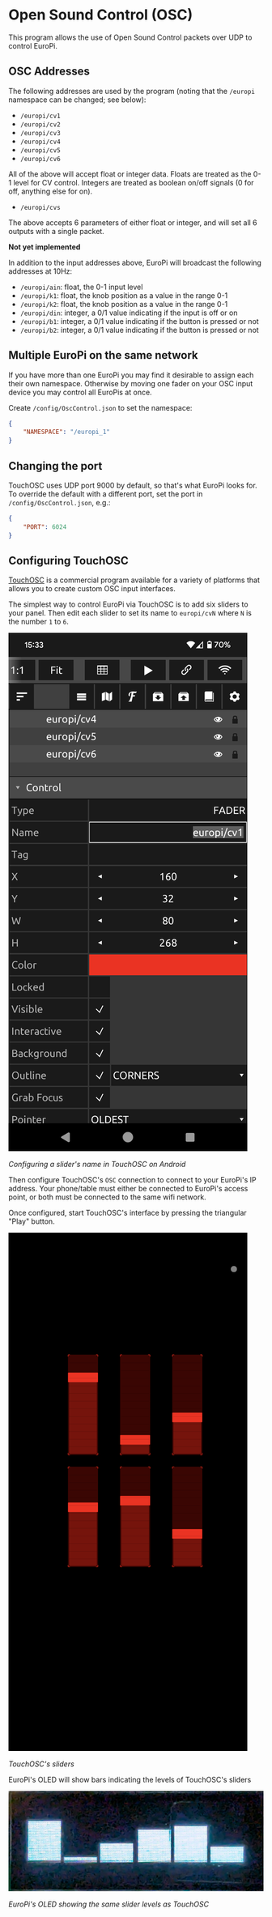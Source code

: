 # Open Sound Control (OSC)

This program allows the use of Open Sound Control packets over UDP to control
EuroPi.

## OSC Addresses

The following addresses are used by the program (noting that the `/europi` namespace
can be changed; see below):

- `/europi/cv1`
- `/europi/cv2`
- `/europi/cv3`
- `/europi/cv4`
- `/europi/cv5`
- `/europi/cv6`

All of the above will accept float or integer data. Floats are treated as the 0-1
level for CV control. Integers are treated as boolean on/off signals (0 for off, anything
else for on).

- `/europi/cvs`

The above accepts 6 parameters of either float or integer, and will set all 6 outputs
with a single packet.

**Not yet implemented**

In addition to the input addresses above, EuroPi will broadcast the following addresses
at 10Hz:

- `/europi/ain`: float, the 0-1 input level
- `/europi/k1`: float, the knob position as a value in the range 0-1
- `/europi/k2`: float, the knob position as a value in the range 0-1
- `/europi/din`: integer, a 0/1 value indicating if the input is off or on
- `/europi/b1`: integer, a 0/1 value indicating if the button is pressed or not
- `/europi/b2`: integer, a 0/1 value indicating if the button is pressed or not

## Multiple EuroPi on the same network

If you have more than one EuroPi you may find it desirable to assign each their own
namespace. Otherwise by moving one fader on your OSC input device you may control
all EuroPis at once.

Create `/config/OscControl.json` to set the namespace:

```json
{
    "NAMESPACE": "/europi_1"
}
```

## Changing the port

TouchOSC uses UDP port 9000 by default, so that's what EuroPi looks for. To override
the default with a different port, set the port in `/config/OscControl.json`, e.g.:

```json
{
    "PORT": 6024
}
```

## Configuring TouchOSC

[TouchOSC](https://hexler.net/touchosc) is a commercial program available for a variety
of platforms that allows you to create custom OSC input interfaces.

The simplest way to control EuroPi via TouchOSC is to add six sliders to your panel.
Then edit each slider to set its name to `europi/cvN` where `N` is the number `1` to
`6`.

![TouchOSC Setup](./osc_control-docs/touchosc-setup.png)

_Configuring a slider's name in TouchOSC on Android_

Then configure TouchOSC's `OSC` connection to connect to your EuroPi's IP address. Your
phone/table must either be connected to EuroPi's access point, or both must be connected
to the same wifi network.

Once configured, start TouchOSC's interface by pressing the triangular "Play" button.

![TouchOSC Setup](./osc_control-docs/touchosc-sliders.png)

_TouchOSC's sliders_

EuroPi's OLED will show bars indicating the levels of TouchOSC's sliders

![EuroPi OLED](./osc_control-docs/osc-oled.jpg)

_EuroPi's OLED showing the same slider levels as TouchOSC_
